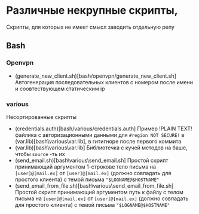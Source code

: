 # Различные некрупные скрипты, 
Скрипты, для которых не имеет смысл заводить отдельную репу

## Bash

### Openvpn
- (generate_new_client.sh)[bash/openvpn/generate_new_client.sh] Автогенерация последовательных клиентов с номером после имени и соовтествующем статическим ip

### various 
Несортированные скрипты
 - (credentials.auth)[bash/various/credentials.auth] Пример !PLAIN TEXT! файлика с авторизационными данными для ```#region NOT SECURE!``` в (var.lib)[bash\various\var.lib], в гитигноре после первого коммита
 - (var.lib)[bash\various\var.lib] Библиотечка с кучей методов на баше, чтобы `source` -ть их
  - (send_email.sh)[bash\various\send_email.sh] Простой скрипт принимающий аргументом 1-строкове тело письма на `[user]@[mail.ex]` от `[user]@[mail.ex]` (должно совпадать для простого клиента) с темой письма `"$LOGNAME@$HOSTNAME"`
  - (send_email_from_file.sh)[bash\various\send_email_from_file.sh] Простой скрипт принимающий аргументом путь к файлу с телом письма на `[user]@[mail.ex]` от `[user]@[mail.ex]` (должно совпадать для простого клиента) с темой письма `"$LOGNAME@$HOSTNAME"`
